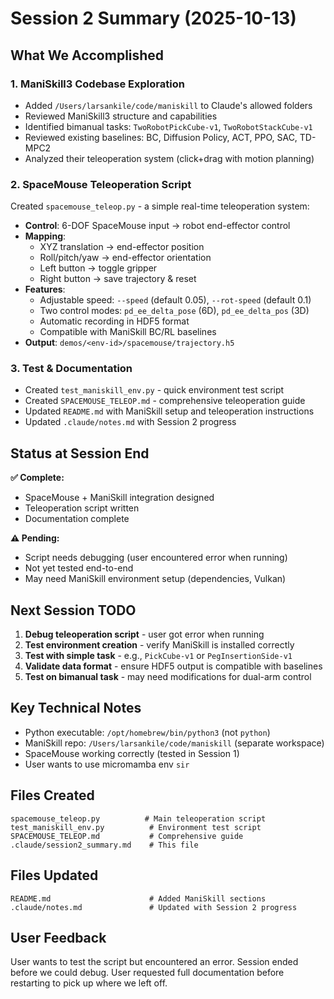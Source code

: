 # Session 2 Summary (2025-10-13)

## What We Accomplished

### 1. ManiSkill3 Codebase Exploration
- Added `/Users/larsankile/code/maniskill` to Claude's allowed folders
- Reviewed ManiSkill3 structure and capabilities
- Identified bimanual tasks: `TwoRobotPickCube-v1`, `TwoRobotStackCube-v1`
- Reviewed existing baselines: BC, Diffusion Policy, ACT, PPO, SAC, TD-MPC2
- Analyzed their teleoperation system (click+drag with motion planning)

### 2. SpaceMouse Teleoperation Script
Created `spacemouse_teleop.py` - a simple real-time teleoperation system:
- **Control**: 6-DOF SpaceMouse input → robot end-effector control
- **Mapping**:
  - XYZ translation → end-effector position
  - Roll/pitch/yaw → end-effector orientation
  - Left button → toggle gripper
  - Right button → save trajectory & reset
- **Features**:
  - Adjustable speed: `--speed` (default 0.05), `--rot-speed` (default 0.1)
  - Two control modes: `pd_ee_delta_pose` (6D), `pd_ee_delta_pos` (3D)
  - Automatic recording in HDF5 format
  - Compatible with ManiSkill BC/RL baselines
- **Output**: `demos/<env-id>/spacemouse/trajectory.h5`

### 3. Test & Documentation
- Created `test_maniskill_env.py` - quick environment test script
- Created `SPACEMOUSE_TELEOP.md` - comprehensive teleoperation guide
- Updated `README.md` with ManiSkill setup and teleoperation instructions
- Updated `.claude/notes.md` with Session 2 progress

## Status at Session End

**✅ Complete:**
- SpaceMouse + ManiSkill integration designed
- Teleoperation script written
- Documentation complete

**⚠️ Pending:**
- Script needs debugging (user encountered error when running)
- Not yet tested end-to-end
- May need ManiSkill environment setup (dependencies, Vulkan)

## Next Session TODO

1. **Debug teleoperation script** - user got error when running
2. **Test environment creation** - verify ManiSkill is installed correctly
3. **Test with simple task** - e.g., `PickCube-v1` or `PegInsertionSide-v1`
4. **Validate data format** - ensure HDF5 output is compatible with baselines
5. **Test on bimanual task** - may need modifications for dual-arm control

## Key Technical Notes

- Python executable: `/opt/homebrew/bin/python3` (not `python`)
- ManiSkill repo: `/Users/larsankile/code/maniskill` (separate workspace)
- SpaceMouse working correctly (tested in Session 1)
- User wants to use micromamba env `sir`

## Files Created

```
spacemouse_teleop.py          # Main teleoperation script
test_maniskill_env.py          # Environment test script
SPACEMOUSE_TELEOP.md           # Comprehensive guide
.claude/session2_summary.md    # This file
```

## Files Updated

```
README.md                      # Added ManiSkill sections
.claude/notes.md               # Updated with Session 2 progress
```

## User Feedback

User wants to test the script but encountered an error. Session ended before we could debug. User requested full documentation before restarting to pick up where we left off.
